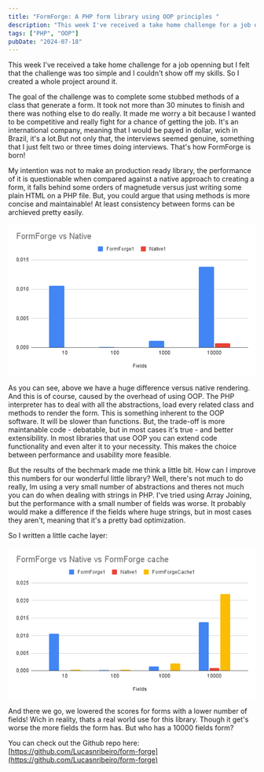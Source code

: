 ```yaml
---
title: "FormForge: A PHP form library using OOP principles "
description: "This week I've received a take home challenge for a job openning but I felt that the challenge was too simple and I couldn't show off my skills. So I created a whole project around it."
tags: ["PHP", "OOP"]
pubDate: "2024-07-18"
---
```


This week I've received a take home challenge for a job openning but I felt that the challenge was too simple and I couldn't show off my skills. So I created a whole project around it.

The goal of the challenge was to complete some stubbed methods of a class that generate a form. It took not more than 30 minutes to finish and there was nothing else to do really. It made me worry a bit because I wanted to be competitive and really fight for a chance of getting the job. It's an international company, meaning that I would be payed in dollar, wich in Brazil, it's a lot.But not only that, the interviews seemed genuine, something that I just felt two or three times doing interviews. That's how FormForge is born!

My intention was not to make an production ready library, the performance of it is questionable when compared against a native approach to creating a form, it falls behind some orders of magnetude versus just writing some plain HTML on a PHP file. But, you could argue that using methods is more concise and maintainable! At least consistency between forms can be archieved pretty easily.

<img src="/src/assets/images/posts/FormForge/FormForge%20vs%20Native.png" alt=alt style="display: block; margin-left: auto; margin-right: auto;" />

As you can see, above we have a huge difference versus native rendering. And this is of course, caused by the overhead of using OOP. The PHP interpreter has to deal with all the abstractions, load every related class and methods to render the form. This is something inherent to the OOP software. It will be slower than functions. But, the trade-off is more maintanable code - debatable, but in most cases it's true - and better extensibility. In most libraries that use OOP you can extend code functionality and even alter it to your necessity. This makes the choice between performance and usability more feasible.

But the results of the bechmark made me think a little bit. How can I improve this numbers for our wonderful little library? Well, there's not much to do really, Im using a very small number of abstractions and theres not much you can do when dealing with strings in PHP. I've tried using Array Joining, but the performance with a small number of fields was worse. It probably would make a difference if the fields where huge strings, but in most cases they aren't, meaning that it's a pretty bad optimization.

So I written a little cache layer:

<img src="/src/assets/images/posts/FormForge/FormForge vs Native vs FormForge cache.png" alt=alt style="display: block; margin-left: auto; margin-right: auto;" />

And there we go, we lowered the scores for forms with a lower number of fields! Wich in reality, thats a real world use for this library. Though it get's worse the more fields the form has. But who has a 10000 fields form? 

You can check out the Github repo here: [https://github.com/Lucasnribeiro/form-forge](https://github.com/Lucasnribeiro/form-forge)